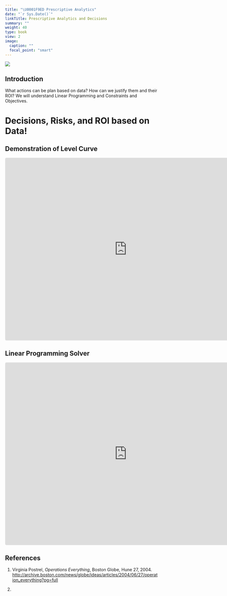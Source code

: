 ```yaml
---
title: "\U0001F9ED Prescriptive Analytics"
date: "`r Sys.Date()`"
linkTitle: Prescriptive Analytics and Decisions
summary: ""
weight: 40
type: book
view: 2
image:
  caption: ""
  focal_point: "smart"
---
```


![](featured.jpg)

## Introduction

What actions can be plan based on data? How can we justify them and their ROI?
We will understand Linear Programming and Constraints and Objectives.


# Decisions, Risks, and ROI based on Data!

## Demonstration of Level Curve
<iframe src="https://www.geogebra.org/classic/xpdx7fae?embed" width="800" height="600" allowfullscreen style="border: 1px solid #e4e4e4;border-radius: 4px;" frameborder="0"></iframe>


## Linear Programming Solver

<iframe src="https://www.geogebra.org/classic/xdqrtg4m?embed" width="800" height="600" allowfullscreen style="border: 1px solid #e4e4e4;border-radius: 4px;" frameborder="0"></iframe>


## References
1. Virginia Postrel, *Operations Everything*, Boston Globe, Hune 27, 2004. <http://archive.boston.com/news/globe/ideas/articles/2004/06/27/operation_everything?pg=full>

1. 
